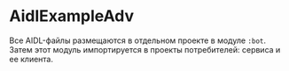 # AidlExampleAdv

Все AIDL-файлы размещаются в отдельном проекте в модуле `:bot`. Затем этот модуль импортируется в проекты потребителей: сервиса и ее клиента.
